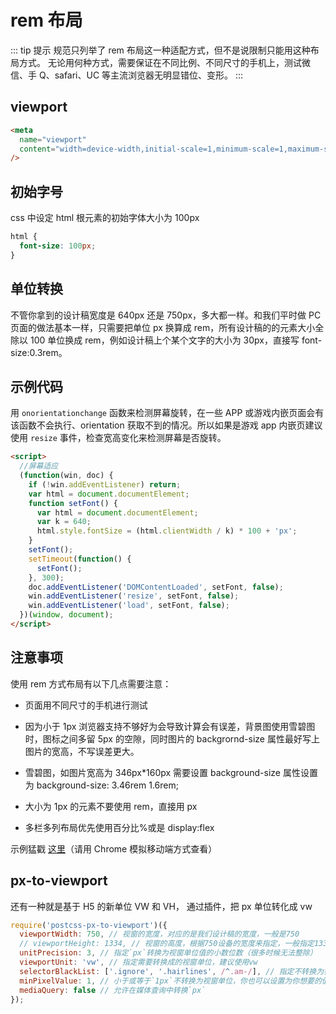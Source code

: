 # rem 布局

::: tip 提示
规范只列举了 rem 布局这一种适配方式，但不是说限制只能用这种布局方式。 无论用何种方式，需要保证在不同比例、不同尺寸的手机上，测试微信、手 Q、safari、UC 等主流浏览器无明显错位、变形。
:::

## viewport

```html
<meta
  name="viewport"
  content="width=device-width,initial-scale=1,minimum-scale=1,maximum-scale=1,user-scalable=no"
/>
```

## 初始字号

css 中设定 html 根元素的初始字体大小为 100px

```css
html {
  font-size: 100px;
}
```

## 单位转换

不管你拿到的设计稿宽度是 640px 还是 750px，多大都一样。和我们平时做 PC 页面的做法基本一样，只需要把单位 px 换算成 rem，所有设计稿的的元素大小全除以 100 单位换成 rem，例如设计稿上个某个文字的大小为 30px，直接写 font-size:0.3rem。

## 示例代码

用 `onorientationchange` 函数来检测屏幕旋转，在一些 APP 或游戏内嵌页面会有该函数不会执行、orientation 获取不到的情况。所以如果是游戏 app 内嵌页建议使用 `resize` 事件，检查宽高变化来检测屏幕是否旋转。

```html
<script>
  //屏幕适应
  (function(win, doc) {
    if (!win.addEventListener) return;
    var html = document.documentElement;
    function setFont() {
      var html = document.documentElement;
      var k = 640;
      html.style.fontSize = (html.clientWidth / k) * 100 + 'px';
    }
    setFont();
    setTimeout(function() {
      setFont();
    }, 300);
    doc.addEventListener('DOMContentLoaded', setFont, false);
    win.addEventListener('resize', setFont, false);
    win.addEventListener('load', setFont, false);
  })(window, document);
</script>
```

## 注意事项

使用 rem 方式布局有以下几点需要注意：

- 页面用不同尺寸的手机进行测试

- 因为小于 1px 浏览器支持不够好为会导致计算会有误差，背景图使用雪碧图时，图标之间多留 5px 的空隙，同时图片的 backgrornd-size 属性最好写上图片的宽高，不写误差更大。

- 雪碧图，如图片宽高为 346px\*160px 需要设置 background-size 属性设置为 background-size: 3.46rem 1.6rem;

- 大小为 1px 的元素不要使用 rem，直接用 px

- 多栏多列布局优先使用百分比%或是 display:flex

示例猛戳 [这里](http://tgideas.qq.com/act/devonding/CP/index.htm)（请用 Chrome 模拟移动端方式查看）

## px-to-viewport

还有一种就是基于 H5 的新单位 VW 和 VH， 通过插件，把 px 单位转化成 vw

```js
require('postcss-px-to-viewport')({
  viewportWidth: 750, // 视窗的宽度，对应的是我们设计稿的宽度，一般是750
  // viewportHeight: 1334, // 视窗的高度，根据750设备的宽度来指定，一般指定1334，也可以不配置
  unitPrecision: 3, // 指定`px`转换为视窗单位值的小数位数（很多时候无法整除）
  viewportUnit: 'vw', // 指定需要转换成的视窗单位，建议使用vw
  selectorBlackList: ['.ignore', '.hairlines', /^.am-/], // 指定不转换为视窗单位的类，可以自定义，可以无限添加,建议定义一至两个通用的类名
  minPixelValue: 1, // 小于或等于`1px`不转换为视窗单位，你也可以设置为你想要的值
  mediaQuery: false // 允许在媒体查询中转换`px`
});
```
